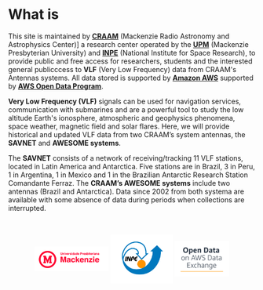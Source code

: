 # What is

This site is maintained by [**CRAAM**](https://www.mackenzie.br/centro-de-radio-astronomia-e-astrofisica-mackenzie) (Mackenzie Radio Astronomy and Astrophysics Center)] 
a research center operated by the [**UPM**](https://www.mackenzie.br/) (Mackenzie Presbyterian University) and 
[**INPE**](https://www.gov.br/inpe/pt-br) (National Institute for Space Research), to provide public and free access for researchers, students and the interested general publicccess 
to **VLF** (Very Low Frequency) data from CRAAM's Antennas systems. 
All data stored is supported by [**Amazon AWS**](https://aws.amazon.com) supported by [**AWS Open Data Program**](https://aws.amazon.com/pt/opendata/).
	
**Very Low Frequency (VLF)** signals can be used for navigation services, communication with submarines and are a powerful tool to study the low altitude Earth's ionosphere, 
atmospheric and geophysics phenomena, space weather, magnetic field and solar flares. 
Here, we will provide historical and updated VLF data from two CRAAM’s system antennas, the **SAVNET** and  **AWESOME systems**. 

The **SAVNET** consists of a network of receiving/tracking 11 VLF stations, located in Latin America and Antarctica. Five stations are in Brazil, 3 in Peru, 1 in Argentina, 1 in Mexico 
and 1 in the Brazilian Antarctic Research Station Comandante Ferraz. The **CRAAM’s AWESOME systems** include two antennas (Brazil and Antarctica). 
Data since 2002 from both systema are available with some absence of data during periods when collections are interrupted.

<br>

<p align="center">
  <img src="https://github.com/Rogerio-mack/work/blob/main/images/logo_UPM.jpg?raw=true" width="30%" align="center"/>
  <img src="https://github.com/Rogerio-mack/work/blob/main/images/logo_INPE.png?raw=true" width="25%" align="center"/>
  <img src="https://github.com/Rogerio-mack/work/blob/main/images/logo_AWS.png?raw=true" width="22%" align="center"/>
</p>
